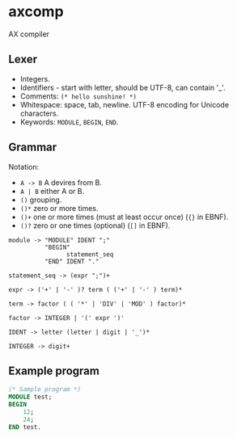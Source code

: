 # axcomp

AX compiler

## Lexer

* Integers.
* Identifiers - start with letter, should be UTF-8, can contain '_'.
* Comments: `(* hello sunshine! *)`
* Whitespace: space, tab, newline. UTF-8 encoding for Unicode characters.
* Keywords: `MODULE`, `BEGIN`, `END`.

## Grammar

Notation:

* `A -> B` A devires from B.
* `A | B` either A or B.
* `()` grouping.
* `()*` zero or more times.
* `()+` one or more times (must at least occur once) (`{}` in EBNF).
* `()?` zero or one times (optional) (`[]` in EBNF).  

```ebnf
module -> "MODULE" IDENT ";"
          "BEGIN"
                statement_seq
          "END" IDENT "."
          
statement_seq -> (expr ";")+

expr -> ('+' | '-' )? term ( ('+' | '-' ) term)*

term -> factor ( ( '*' | 'DIV' | 'MOD' ) factor)*

factor -> INTEGER | '(' expr ')'

IDENT -> letter (letter | digit | '_')*

INTEGER -> digit+
```

## Example program

```pascal
(* Sample program *)
MODULE test;
BEGIN
    12;
    24;
END test.
```
